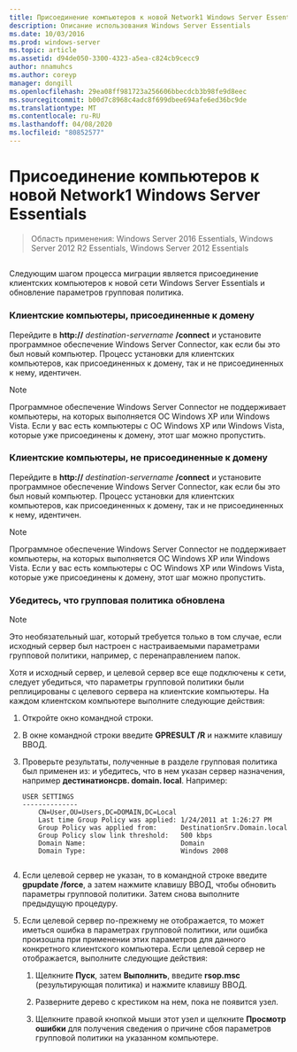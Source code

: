 ```yaml
---
title: Присоединение компьютеров к новой Network1 Windows Server Essentials
description: Описание использования Windows Server Essentials
ms.date: 10/03/2016
ms.prod: windows-server
ms.topic: article
ms.assetid: d94de050-3300-4323-a5ea-c824cb9cecc9
author: nnamuhcs
ms.author: coreyp
manager: dongill
ms.openlocfilehash: 29ea08ff981723a256606bbecdcb3b98fe9d8eec
ms.sourcegitcommit: b00d7c8968c4adc8f699dbee694afe6ed36bc9de
ms.translationtype: MT
ms.contentlocale: ru-RU
ms.lasthandoff: 04/08/2020
ms.locfileid: "80852577"
---
```

# <a name="join-computers-to-the-new-windows-server-essentials-network1"></a>Присоединение компьютеров к новой Network1 Windows Server Essentials

>Область применения: Windows Server 2016 Essentials, Windows Server 2012 R2 Essentials, Windows Server 2012 Essentials

##  <a name="BKMK_JoinComputers"></a>   
 Следующим шагом процесса миграции является присоединение клиентских компьютеров к новой сети Windows Server Essentials и обновление параметров групповая политика.  
  
### <a name="domain-joined-client-computers"></a>Клиентские компьютеры, присоединенные к домену  
 Перейдите в **http://** <em>destination-servername</em> **/connect** и установите программное обеспечение Windows Server Connector, как если бы это был новый компьютер. Процесс установки для клиентских компьютеров, как присоединенных к домену, так и не присоединенных к нему, идентичен.  
  
> [!NOTE]
>  Программное обеспечение Windows Server Connector не поддерживает компьютеры, на которых выполняется ОС Windows XP или Windows Vista. Если у вас есть компьютеры с ОС Windows XP или Windows Vista, которые уже присоединены к домену, этот шаг можно пропустить.  
  
### <a name="non-domain-joined-client-computers"></a>Клиентские компьютеры, не присоединенные к домену  
 Перейдите в **http://** <em>destination-servername</em> **/connect** и установите программное обеспечение Windows Server Connector, как если бы это был новый компьютер. Процесс установки для клиентских компьютеров, как присоединенных к домену, так и не присоединенных к нему, идентичен.  
  
> [!NOTE]
>  Программное обеспечение Windows Server Connector не поддерживает компьютеры, на которых выполняется ОС Windows XP или Windows Vista. Если у вас есть компьютеры с ОС Windows XP или Windows Vista, которые уже присоединены к домену, этот шаг можно пропустить.  
  
### <a name="ensure-that-group-policy-has-updated"></a>Убедитесь, что групповая политика обновлена  
  
> [!NOTE]
>  Это необязательный шаг, который требуется только в том случае, если исходный сервер был настроен с настраиваемыми параметрами групповой политики, например, с перенаправлением папок.  
  
 Хотя и исходный сервер, и целевой сервер все еще подключены к сети, следует убедиться, что параметры групповой политики были реплицированы с целевого сервера на клиентские компьютеры. На каждом клиентском компьютере выполните следующие действия:  
  
1.  Откройте окно командной строки.  
  
2.  В окне командной строки введите **GPRESULT /R** и нажмите клавишу ВВОД.  
  
3.  Проверьте результаты, полученные в разделе групповая политика был применен из: и убедитесь, что в нем указан сервер назначения, например **дестинатионсрв. domain. local**. Например:  
  
    ```  
    USER SETTINGS  
    --------------  
        CN=User,OU=Users,DC=DOMAIN,DC=Local  
        Last time Group Policy was applied: 1/24/2011 at 1:26:27 PM  
        Group Policy was applied from:      DestinationSrv.Domain.local  
        Group Policy slow link threshold:   500 kbps  
        Domain Name:                        Domain  
        Domain Type:                        Windows 2008  
  
    ```  
  
4.  Если целевой сервер не указан, то в командной строке введите **gpupdate /force**, а затем нажмите клавишу ВВОД, чтобы обновить параметры групповой политики. Затем снова выполните предыдущую процедуру.  
  
5.  Если целевой сервер по-прежнему не отображается, то может иметься ошибка в параметрах групповой политики, или ошибка произошла при применении этих параметров для данного конкретного клиентского компьютера. Если целевой сервер не отображается, выполните следующие действия:  
  
    1.  Щелкните **Пуск**, затем **Выполнить**, введите **rsop.msc** (результирующая политика) и нажмите клавишу ВВОД.  
  
    2.  Разверните дерево с крестиком на нем, пока не появится узел.  
  
    3.  Щелкните правой кнопкой мыши этот узел и щелкните **Просмотр ошибки** для получения сведения о причине сбоя параметров групповой политики на указанном компьютере.
